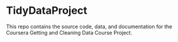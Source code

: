 TidyDataProject
===============

This repo contains the source code, data, and documentation for the Coursera Getting and Cleaning Data Course Project.
